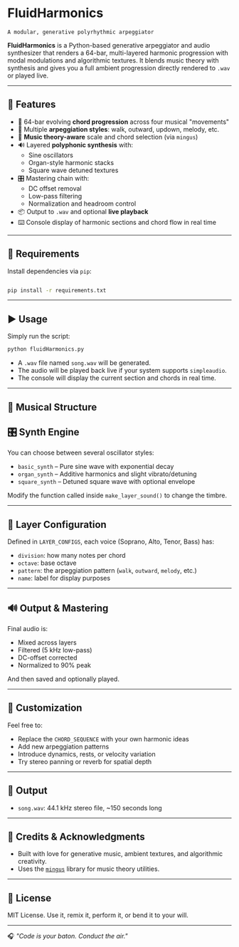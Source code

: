 # FluidHarmonics
`A modular, generative polyrhythmic arpeggiator`

**FluidHarmonics** is a Python-based generative arpeggiator and audio synthesizer that renders a 64-bar, multi-layered harmonic progression with modal modulations and algorithmic textures. It blends music theory with synthesis and gives you a full ambient progression directly rendered to `.wav` or played live.

---

## 🧰 Features

- 🎼 64-bar evolving **chord progression** across four musical "movements"
- 🎹 Multiple **arpeggiation styles**: walk, outward, updown, melody, etc.
- 🧠 **Music theory-aware** scale and chord selection (via `mingus`)
- 🔊 Layered **polyphonic synthesis** with:
  - Sine oscillators
  - Organ-style harmonic stacks
  - Square wave detuned textures
- 🎛️ Mastering chain with:
  - DC offset removal
  - Low-pass filtering
  - Normalization and headroom control
- 📦 Output to `.wav` and optional **live playback**
- ⌨️ Console display of harmonic sections and chord flow in real time

---

## 🚀 Requirements

Install dependencies via `pip`:

```bash

pip install -r requirements.txt
```

---

## ▶️ Usage

Simply run the script:

```bash
python fluidHarmonics.py
```

- A `.wav` file named `song.wav` will be generated.
- The audio will be played back live if your system supports `simpleaudio`.
- The console will display the current section and chords in real time.

---

## 🧠 Musical Structure

## 🎛️ Synth Engine

You can choose between several oscillator styles:

- `basic_synth` – Pure sine wave with exponential decay
- `organ_synth` – Additive harmonics and slight vibrato/detuning
- `square_synth` – Detuned square wave with optional envelope

Modify the function called inside `make_layer_sound()` to change the timbre.

---

## 🎹 Layer Configuration

Defined in `LAYER_CONFIGS`, each voice (Soprano, Alto, Tenor, Bass) has:

- `division`: how many notes per chord
- `octave`: base octave
- `pattern`: the arpeggiation pattern (`walk`, `outward`, `melody`, etc.)
- `name`: label for display purposes

---

## 🔊 Output & Mastering

Final audio is:

- Mixed across layers
- Filtered (5 kHz low-pass)
- DC-offset corrected
- Normalized to 90% peak

And then saved and optionally played.

---

## 📝 Customization

Feel free to:
- Replace the `CHORD_SEQUENCE` with your own harmonic ideas
- Add new arpeggiation patterns
- Introduce dynamics, rests, or velocity variation
- Try stereo panning or reverb for spatial depth

---

## 📁 Output

- `song.wav`: 44.1 kHz stereo file, ~150 seconds long

---

## 🧠 Credits & Acknowledgments

- Built with love for generative music, ambient textures, and algorithmic creativity.
- Uses the [`mingus`](https://github.com/bspaans/python-mingus) library for music theory utilities.

---

## 📜 License

MIT License. Use it, remix it, perform it, or bend it to your will.

---

🎧 _"Code is your baton. Conduct the air."_
